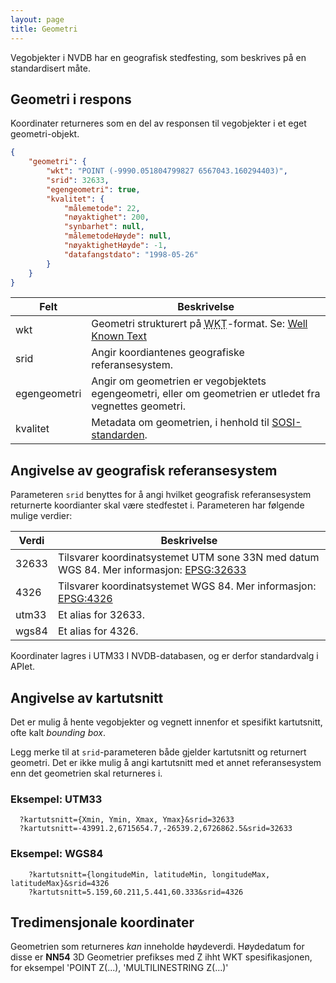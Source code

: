 ```yaml
---
layout: page
title: Geometri
---
```


Vegobjekter i NVDB har en geografisk stedfesting, som beskrives på en standardisert måte.

## Geometri i respons

Koordinater returneres som en del av responsen til vegobjekter i et eget geometri-objekt.

```json
{
    "geometri": {
        "wkt": "POINT (-9990.051804799827 6567043.160294403)",
        "srid": 32633,
        "egengeometri": true,
        "kvalitet": {
            "målemetode": 22,
            "nøyaktighet": 200,
            "synbarhet": null,
            "målemetodeHøyde": null,
            "nøyaktighetHøyde": -1,
            "datafangstdato": "1998-05-26"
        }
    }
}

```
<table>
<thead>
<tr>
<th>Felt</th>
<th>Beskrivelse</th>
</tr>
</thead>
<tbody>
<tr>
<td>wkt</td>
<td>Geometri strukturert på <abbr title="Well-known text">WKT</abbr>-format.
Se: <a href="https://en.wikipedia.org/wiki/Well-known_text">Well Known Text</a>
</td>
</tr>
<tr>
<td>srid</td>
<td>Angir koordiantenes geografiske referansesystem.</td>
</tr>
<tr>
<td>egengeometri</td>
<td>Angir om geometrien er vegobjektets egengeometri, eller om geometrien er utledet fra vegnettes geometri.</td>
</tr>
<tr>
<td>kvalitet</td>
<td>Metadata om geometrien, i henhold til <a href="http://kartverket.no/geodataarbeid/Standarder/SOSI/"> SOSI-standarden</a>.</td>
</tr>
</tbody>
</table>

## Angivelse av geografisk referansesystem

Parameteren `srid` benyttes for å angi hvilket geografisk referansesystem returnerte koordianter skal være stedfestet i. Parameteren har følgende mulige verdier:

<table>
<thead>
<tr>
<th>Verdi</th>
<th>Beskrivelse</th>
</tr>
</thead>
<tbody>
<tr>
<td>32633</td>
<td>Tilsvarer koordinatsystemet UTM sone 33N med datum WGS 84.  
Mer informasjon: <a href="http://spatialreference.org/ref/epsg/wgs-84-utm-zone-33n/">EPSG:32633</a>
</td>
</tr>
<tr>
<td>4326</td>
<td>Tilsvarer koordinatsystemet WGS 84.  
Mer informasjon: <a href="http://spatialreference.org/ref/epsg/wgs-84/">EPSG:4326</a></td>
</tr>
<tr>
<td>utm33</td>
<td>Et alias for 32633.</td>
</tr>
<tr>
<td>wgs84</td>
<td>Et alias for 4326.</td>
</tr>
</tbody>
</table>

Koordinater lagres i UTM33 I NVDB-databasen, og er derfor standardvalg i APIet.

## Angivelse av kartutsnitt

Det er mulig å hente vegobjekter og vegnett innenfor et spesifikt kartutsnitt, ofte kalt _bounding box_.

Legg merke til at `srid`-parameteren både gjelder kartutsnitt og returnert geometri. Det er ikke mulig å angi kartutsnitt med et annet referansesystem enn det geometrien skal returneres i.

### Eksempel: UTM33

```
  ?kartutsnitt={Xmin, Ymin, Xmax, Ymax}&srid=32633
  ?kartutsnitt=-43991.2,6715654.7,-26539.2,6726862.5&srid=32633
```

### Eksempel: WGS84

```
    ?kartutsnitt={longitudeMin, latitudeMin, longitudeMax, latitudeMax}&srid=4326
    ?kartutsnitt=5.159,60.211,5.441,60.333&srid=4326
```

## Tredimensjonale koordinater

Geometrien som returneres _kan_ inneholde høydeverdi. Høydedatum for disse er **NN54**
3D Geometrier prefikses med Z ihht WKT spesifikasjonen, for eksempel 'POINT Z(...), 'MULTILINESTRING Z(...)'

